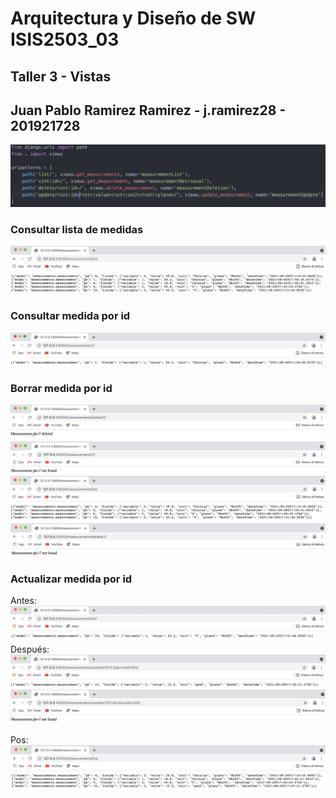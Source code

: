 # Arquitectura y Diseño de SW ISIS2503_03
## Taller 3 - Vistas
## Juan Pablo Ramirez Ramirez - j.ramirez28 - 201921728

<img src="images/urlsMedidas.png" alt="Urls Medidas">

### Consultar lista de medidas
<img src="images/consultarMedidas.png" alt="Consultar Medidas">

### Consultar medida por id
<img src="images/consultarMedida7.png" alt="Consultar Medida 7">

### Borrar medida por id
<img src="images/eliminarMedida7.png" alt="Eliminar Medida 7">
<img src="images/medida7NoEncontrada.png" alt="Medida 7 no encontrada">
<img src="images/listaMedidasSin7.png" alt="Lista de medidas sin 7">
<img src="images/eliminarMedida7NoEncontrada.png" alt="Eliminar medida 7 pero no se encuentra">

### Actualizar medida por id
Antes:
<img src="images/consultarMedida10.png" alt="Consultar Medida 10">
Después:
<img src="images/actualizarMedida10.png" alt="Actualizar Medida 10">
<img src="images/actualizarMedida7NoEncontrada.png" alt="Actualizar medida 7 pero no se encuentra">

Pos:
<img src="images/consultarMedidasPos.png" alt="Consultar Medidas Pos">

